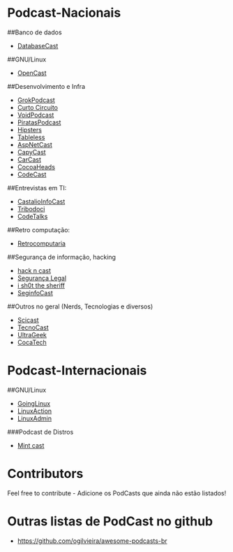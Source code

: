# Podcast-Nacionais

##Banco de dados

- [DatabaseCast](http://databasecast.com.br/wp/)

##GNU/Linux

- [OpenCast](http://tecnologiaaberta.com.br/category/opencast/)

##Desenvolvimento e Infra

- [GrokPodcast](http://www.grokpodcast.com/)
- [Curto Circuito](http://curtocircuito.cc/)
- [VoidPodcast](https://voidpodcast.wordpress.com/)
- [PiratasPodcast](https://piratasdainternet.github.io/)
- [Hipsters](http://hipsters.tech/category/podcast/)
- [Tableless](http://tableless.com.br/podcasts/drops-podcasts/)
- [AspNetCast](https://www.youtube.com/channel/UC1DrB2LTgVBGiZdgaOrzMCg/videos)
- [CapyCast](https://soundcloud.com/rdshipit/sets/capycast)
- [CarCast](https://soundcloud.com/carcastprogramming)
- [CocoaHeads](https://itunes.apple.com/br/podcast/cocoaheads-brasil/id1044808957?mt=2)
- [CodeCast](https://codecasts.com.br/podcast)

##Entrevistas em TI:

- [CastalioInfoCast](http://castalio.info/)
- [Tribodoci](http://tribodoci.net/categoria/podcast/)
- [CodeTalks](https://itunes.apple.com/us/podcast/codetalks/id939257121)

##Retro computação:

- [Retrocomputaria](http://www.retrocomputaria.com.br/o-podcast/)

##Segurança de informação, hacking

- [hack n cast](http://hackncast.org/)
- [Segurança Legal](http://www.segurancalegal.com/lista-de-episodios/)
- [i sh0t the sheriff](http://www.naopod.com.br/)
- [SeginfoCast](https://seginfo.com.br/category/podcast-seguranca-tecnologia-da-informacao-seginfocast/)

##Outros no geral (Nerds, Tecnologias e diversos)

- [Scicast](http://www.deviante.com.br/)
- [TecnoCast](https://tecnoblog.net/categoria/podcast/)
- [UltraGeek](http://www.redegeek.com.br/podcast/)
- [CocaTech](https://itunes.apple.com/br/podcast/cocatech/id437224054?mt=2)

# Podcast-Internacionais

##GNU/Linux

- [GoingLinux](http://goinglinux.com/)
- [LinuxAction](http://goinglinux.com/)
- [LinuxAdmin](http://linuxadminshow.com/)

###Podcast de Distros
- [Mint cast](https://mintcast.org/)

# Contributors

Feel free to contribute - Adicione os PodCasts que ainda não estão listados!

# Outras listas de PodCast no github

- https://github.com/ogilvieira/awesome-podcasts-br
